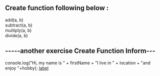 ## Create function following below :</br>
add(a, b)</br>
subtract(a, b)</br>
multiply(a, b)</br>
divide(a, b)</br>



## -----another exercise Create Function Inform---</br>
console.log("Hi, my name is " + firstName + "I live in " + location + "and enjoy "+hobby);
[label](readme.md)